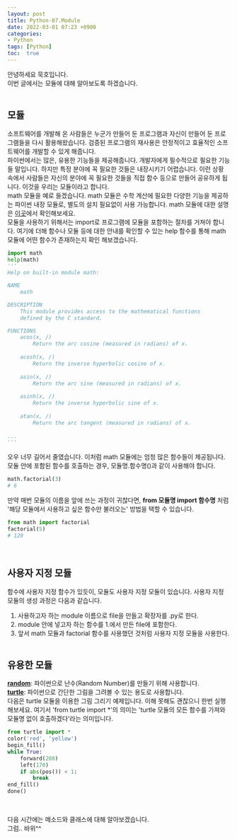 ```yaml
---
layout: post
title: Python-07.Module
date: 2022-03-01 07:23 +0900
categories:
- Python
tags: [Python]
toc:  true
---
```


안녕하세요 묵호입니다.<br>
이번 글에서는 모듈에 대해 알아보도록 하겠습니다.<br><br>

## 모듈<br>
소프트웨어를 개발해 온 사람들은 누군가 만들어 둔 프로그램과 자신이 만들어 둔 프로그램들을 다시 활용해왔습니다. 검증된 프로그램의 재사용은 안정적이고 효율적인 소프트웨어를 개발할 수 있게 해줍니다.<br>
파이썬에서는 많은, 유용한 기능들을 제공해줍니다. 개발자에게 필수적으로 필요한 기능들 말입니다. 하지만 특정 분야에 꼭 필요한 것들은 내장시키기 어렵습니다. 이런 상황 속에서 사람들은 자신의 분야에 꼭 필요한 것들을 직접 함수 등으로 만들어 공유하게 됩니다. 이것을 우리는 모듈이라고 합니다.<br>
math 모듈을 예로 들겠습니다. math 모듈은 수학 계산에 필요한 다양한 기능을 제공하는 파이썬 내장 모듈로, 별도의 설치 필요없이 사용 가능합니다. math 모듈에 대한 설명은 [이곳](https://docs.python.org/3/library/math.html)에서 확인해보세요.<br>
모듈을 사용하기 위해서는 import로 프로그램에 모듈을 포함하는 절차를 거쳐야 합니다. 여기에 더해 함수나 모듈 등에 대한 안내를 확인할 수 있는 help 함수를 통해 math 모듈에 어떤 함수가 존재하는지 확인 해보겠습니다.

```python
import math
help(math)
'''
Help on built-in module math:

NAME
    math

DESCRIPTION
    This module provides access to the mathematical functions
    defined by the C standard.

FUNCTIONS
    acos(x, /)
        Return the arc cosine (measured in radians) of x.
    
    acosh(x, /)
        Return the inverse hyperbolic cosine of x.
    
    asin(x, /)
        Return the arc sine (measured in radians) of x.
    
    asinh(x, /)
        Return the inverse hyperbolic sine of x.
    
    atan(x, /)
        Return the arc tangent (measured in radians) of x.
    
...
'''
```
오우 너무 길어서 줄였습니다. 이처럼 math 모듈에는 엄청 많은 함수들이 제공됩니다. 모듈 안에 포함된 함수를 호출하는 경우, 모듈명.함수명()과 같이 사용해야 합니다.

```python
math.factorial(3)
# 6
```
만약 매번 모듈의 이름을 앞에 쓰는 과정이 귀찮다면, **from 모듈명 import 함수명** 처럼 '해당 모듈에서 사용하고 싶은 함수만 불러오는' 방법을 택할 수 있습니다.

```python
from math import factorial
factorial(5)
# 120
```
<br>

## 사용자 지정 모듈<br>
함수에 사용자 지정 함수가 있듯이, 모듈도 사용자 지정 모듈이 있습니다. 사용자 지정 모듈의 생성 과정은 다음과 같습니다.<br>
1. 사용하고자 하는 module 이름으로 file을 만들고 확장자를 .py로 한다.
2. module 안에 넣고자 하는 함수를 1.에서 만든 file에 포함한다.
3. 앞서 math 모듈과 factorial 함수를 사용했던 것처럼 사용자 지정 모듈을 사용한다.<br><br>

## 유용한 모듈<br>
**[random](https://docs.python.org/3/library/random.html?highlight=random#module-random)**: 파이썬으로 난수(Random Number)를 만들기 위해 사용합니다.<br>
**[turtle](https://docs.python.org/3/library/turtle.html?highlight=turtle#module-turtle)**: 파이썬으로 간단한 그림을 그려볼 수 있는 용도로 사용합니다.<br>
다음은 turtle 모듈을 이용한 그림 그리기 예제입니다. 이해 못해도 괜찮으니 한번 실행해보세요. 여기서 'from turtle import *'의 의미는 'turtle 모듈의 모든 함수를 가져와 모듈명 없이 호출하겠다'라는 의미입니다.

```python
from turtle import *
color('red', 'yellow')
begin_fill()
while True:
    forward(200)
    left(170)
    if abs(pos()) < 1:
        break
end_fill()
done()
```
<br>

다음 시간에는 메소드와 클래스에 대해 알아보겠습니다.<br>
그럼.. 바위^^<br>
